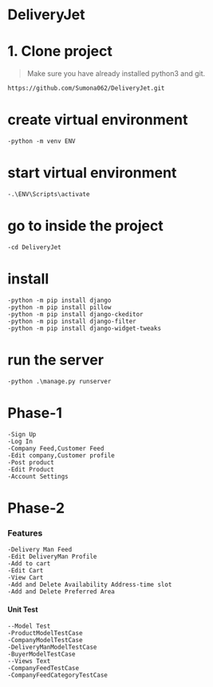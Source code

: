 # DeliveryJet

# 1. Clone project
> Make sure you have already installed python3 and git.
```
https://github.com/Sumona062/DeliveryJet.git
```
# create virtual environment 
```
-python -m venv ENV
```
# start virtual environment 
```
-.\ENV\Scripts\activate
```


# go to inside the project
```
-cd DeliveryJet
```
# install
```
-python -m pip install django
-python -m pip install pillow
-python -m pip install django-ckeditor
-python -m pip install django-filter
-python -m pip install django-widget-tweaks
```
# run the server
```
-python .\manage.py runserver
```

# Phase-1
```
-Sign Up
-Log In
-Company Feed,Customer Feed
-Edit company,Customer profile
-Post product
-Edit Product
-Account Settings
```
# Phase-2

### Features
```
-Delivery Man Feed
-Edit DeliveryMan Profile
-Add to cart
-Edit Cart
-View Cart
-Add and Delete Availability Address-time slot
-Add and Delete Preferred Area
```
#### Unit Test
```
--Model Test
-ProductModelTestCase
-CompanyModelTestCase
-DeliveryManModelTestCase
-BuyerModelTestCase
--Views Text
-CompanyFeedTestCase
-CompanyFeedCategoryTestCase
```